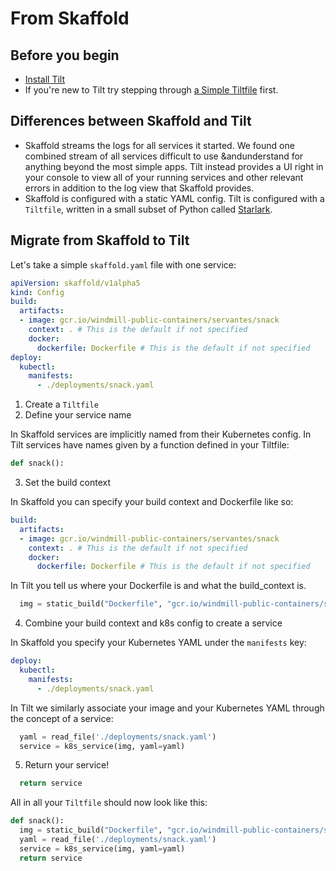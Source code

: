 # From Skaffold
## Before you begin
* [Install Tilt](quickstart.html)
* If you're new to Tilt try stepping through [a Simple Tiltfile](first_config.html) first.

## Differences between Skaffold and Tilt
* Skaffold streams the logs for all services it started. We found one combined stream of all services difficult to use &andunderstand for anything beyond the most simple apps. Tilt instead provides a UI right in your console to view all of your running services and other relevant errors in addition to the log view that Skaffold provides.
* Skaffold is configured with a static YAML config. Tilt is configured with a `Tiltfile`, written in a small subset of Python called [Starlark](https://github.com/bazelbuild/starlark#tour>).

## Migrate from Skaffold to Tilt
Let's take a simple `skaffold.yaml` file with one service:

```yaml
apiVersion: skaffold/v1alpha5
kind: Config
build:
  artifacts:
  - image: gcr.io/windmill-public-containers/servantes/snack
    context: . # This is the default if not specified
    docker:
      dockerfile: Dockerfile # This is the default if not specified
deploy:
  kubectl:
    manifests:
      - ./deployments/snack.yaml
```

1. Create a `Tiltfile`
2. Define your service name

In Skaffold services are implicitly named from their Kubernetes config. In Tilt services have names given by a function defined in your Tiltfile:

```python
def snack():
```

3. Set the build context

In Skaffold you can specify your build context and Dockerfile like so:

```yaml
build:
  artifacts:
  - image: gcr.io/windmill-public-containers/servantes/snack
    context: . # This is the default if not specified
    docker:
      dockerfile: Dockerfile # This is the default if not specified
```

In Tilt you tell us where your Dockerfile is and what the build_context is.

```python
  img = static_build("Dockerfile", "gcr.io/windmill-public-containers/servantes/snack", context=".")
```

4. Combine your build context and k8s config to create a service

In Skaffold you specify your Kubernetes YAML under the `manifests` key:

```yaml
deploy:
  kubectl:
    manifests:
      - ./deployments/snack.yaml
```

In Tilt we similarly associate your image and your Kubernetes YAML through the concept of a service:

```python
  yaml = read_file('./deployments/snack.yaml')
  service = k8s_service(img, yaml=yaml)
```

5. Return your service!

```python
  return service
```

All in all your `Tiltfile` should now look like this:

```python
def snack():
  img = static_build("Dockerfile", "gcr.io/windmill-public-containers/servantes/snack", context=".")
  yaml = read_file('./deployments/snack.yaml')
  service = k8s_service(img, yaml=yaml)
  return service
```
